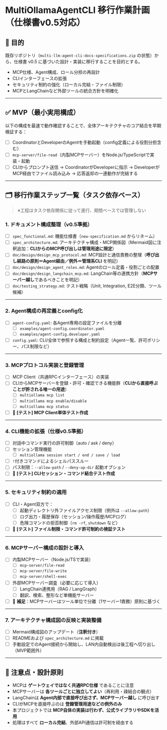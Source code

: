 # MultiOllamaAgentCLI 移行作業計画（仕様書v0.5対応）

## 🎯 目的

既存リポジトリ（`multi-llm-agent-cli-docs-specifications.zip` の状態）から、仕様書 v0.5 に基づいた設計・実装に移行することを目的とする。

- MCP仕様、Agent構成、ロール分担の再設計
- CLIインターフェースの拡張
- セキュリティ制約の強化（ローカル完結・ファイル制限）
- MCPとLangChainなど外部ツールの統合方針を明確化

---

## ✅ MVP（最小実用構成）

以下の構成を最速で動作確認することで、全体アーキテクチャのコア結合を早期検証する：

- [ ] CoordinatorとDeveloperのAgentを手動起動（config定義による役割分担含む）
- [ ] `mcp-server/file-read`（内製MCPサーバー）をNode.js/TypeScriptで実装・起動
- [ ] CLIからプロンプト送信 → CoordinatorがDeveloperに指示 → DeveloperがMCP経由でファイル読み込み → 応答返却の一連動作が完結する

---

## 🗂 移行作業ステップ一覧（タスク依存ベース）

> ※工程はタスク依存関係に従って進行、期間ベースでは管理しない

### 1. ドキュメント構成整理（v0.5準拠）

- [ ] `spec_functional.md`: 機能仕様書（`new-specification.md` からリネーム）
- [ ] `spec_architecture.md`: アーキテクチャ構成・MCP関係図（Mermaid図に注釈追加：**CLIからのMCP呼び出しは管理用途に限定**）
- [ ] `doc/design/design_mcp_protocol.md`: MCP設計と通信責務の整理（**呼び出し経路の原則＝Agent経由／例外＝管理系CLI** を明記）
- [ ] `doc/design/design_agent_roles.md`: Agentのロール定義・役割ごとの配置
- [ ] `doc/design/design_langchain_mcp.md`: LangChain等の連携方針（**MCPサーバー越し**であるべきことを明記）
- [ ] `doc/testing_strategy.md`: テスト戦略（Unit, Integration, E2E分類、ツール候補）

---

### 2. Agent構成の再定義とconfig化

- [ ] `agent-config.yaml`: 各Agent専用の設定ファイルを分離
  - [ ] `examples/agent-config.coordinator.yaml`
  - [ ] `examples/agent-config.developer.yaml`
- [ ] `config.yaml`: CLI/全体で参照する構成と制約設定（Agent一覧、許可ポリシー、パス制限など）

---

### 3. MCPプロトコル実装と登録管理

- [ ] MCP Client（共通RPCインターフェース）の実装
- [ ] CLIからMCPサーバーを登録・許可・確認できる機能群（**CLIから直接呼ぶことが許される唯一の用途**）
  - [ ] `multiollama mcp list`
  - [ ] `multiollama mcp enable/disable`
  - [ ] `multiollama mcp status`
- [ ] 🔬 **[テスト] MCP Client単体テスト作成**

---

### 4. CLI機能の拡張（仕様v0.5準拠）

- [ ] 対話中コマンド実行の許可制御（auto / ask / deny）
- [ ] セッション管理機能
  - [ ] `multiollama session start / end / save / load`
- [ ] `!`付きコマンドによるシェルパススルー
- [ ] パス制限：`--allow-path` / `--deny-up-dir` 起動オプション
- [ ] 🔬 **[テスト] CLIセッション・コマンド結合テスト作成**

---

### 5. セキュリティ制約の適用

- [ ] CLI・Agent双方で：
  - [ ] 起動ディレクトリ外ファイルアクセス制限（例外は `--allow-path`）
  - [ ] ログ出力・履歴保存（セッション/操作履歴/MCPログ）
  - [ ] 危険コマンドの拒否制御（`rm -rf`, `shutdown` など）
- [ ] 🔬 **[テスト] ファイル制限・コマンド許可制約の検証テスト**

---

### 6. MCPサーバー構成の設計と導入

- [ ] 内製MCPサーバー（Node.js/TSで実装）
  - [ ] `mcp-server/file-read`
  - [ ] `mcp-server/file-write`
  - [ ] `mcp-server/shell-exec`
- [ ] 外部MCPサーバー調査（必要に応じて導入）
  - [ ] LangChain連携用（RAG / LangGraph）
  - [ ] 翻訳、検索、整形など単機能サーバー
- [ ] 🧩 **補足**：MCPサーバーはツール単位で分離（1サーバー1責務）原則に基づく

---

### 7. アーキテクチャ構成図の反映と実装整備

- [ ] Mermaid構成図のアップデート（**注釈付き**）
- [ ] READMEおよび `spec_architecture.md` に掲載
- [ ] 手動設定でのAgent接続から開始し、LAN内自動検出は後工程へ切り出し（MVP範囲外）

---

## 🧩 注意点・設計原則

- MCPは **ゲートウェイではなく共通RPC仕様** であることに注意
- MCPサーバーは **各ツールごとに独立してよい**（再利用・疎結合の観点）
- LangChainは **Agent内部で直接呼び出さず、MCPサーバー越し** に呼び出す
- CLIがMCPを直接呼ぶのは **登録管理用途などの例外のみ**
- 本プロジェクトでは **MCP自体の実装は行わず、公式ライブラリやSDKを活用**
- 処理はすべて **ローカル完結**、外部API通信は許可制を経由する
